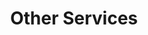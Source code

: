 ---
title: Other Services
names:
  - name: Admission Volunteer, Jiangsu Province Undergraduate Admissions Team, ShanghaiTech.
    date: Aug. 2020 - Present
  - name: Founding President, Student Development Committee, School of Biomedical Engineering, ShanghaiTech, with the honor of advanced individual.
    date: Sep. 2023 - Oct. 2024
  - name: Student Representative of the 4th ShanghaiTech University Student Congress.
    date: Nov. 2023 - Oct. 2024
  - name: Leader, "Medical Devices" Team, Industrial Practice Program for 2019 Undergraduates, ShanghaiTech.
    date: Jul. 2021 - Nov. 2021
  - name: Student Administrative Assistant, Office of Student Affairs, ShanghaiTech.
    date: Sep. 2020 - Jun. 2023 
  - name: Student Leader of Mentor Group, ShangDao College, ShanghaiTech University.
    date: Sept. 2019 - Jun. 2023
---